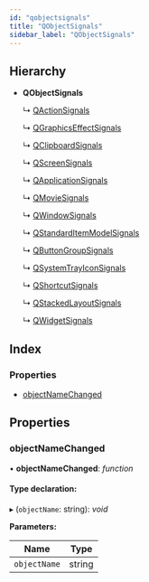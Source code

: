 ```yaml
---
id: "qobjectsignals"
title: "QObjectSignals"
sidebar_label: "QObjectSignals"
---
```


## Hierarchy

* **QObjectSignals**

  ↳ [QActionSignals](qactionsignals.md)

  ↳ [QGraphicsEffectSignals](qgraphicseffectsignals.md)

  ↳ [QClipboardSignals](qclipboardsignals.md)

  ↳ [QScreenSignals](qscreensignals.md)

  ↳ [QApplicationSignals](qapplicationsignals.md)

  ↳ [QMovieSignals](qmoviesignals.md)

  ↳ [QWindowSignals](qwindowsignals.md)

  ↳ [QStandardItemModelSignals](qstandarditemmodelsignals.md)

  ↳ [QButtonGroupSignals](qbuttongroupsignals.md)

  ↳ [QSystemTrayIconSignals](qsystemtrayiconsignals.md)

  ↳ [QShortcutSignals](qshortcutsignals.md)

  ↳ [QStackedLayoutSignals](qstackedlayoutsignals.md)

  ↳ [QWidgetSignals](qwidgetsignals.md)

## Index

### Properties

* [objectNameChanged](qobjectsignals.md#objectnamechanged)

## Properties

###  objectNameChanged

• **objectNameChanged**: *function*

#### Type declaration:

▸ (`objectName`: string): *void*

**Parameters:**

Name | Type |
------ | ------ |
`objectName` | string |
